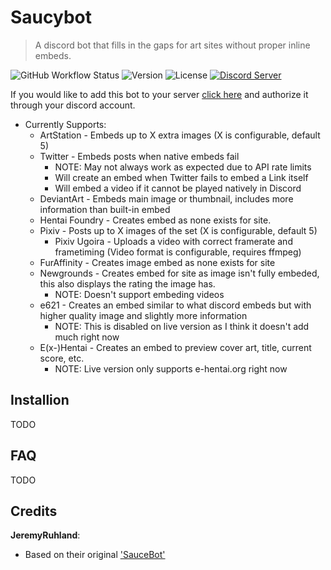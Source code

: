 Saucybot
========

> A discord bot that fills in the gaps for art sites without proper inline embeds.

![GitHub Workflow Status](https://img.shields.io/github/workflow/status/Sn0wCrack/saucybot-discord/CI)
![Version](https://img.shields.io/github/package-json/v/sn0wcrack/saucybot-discord)
![License](https://img.shields.io/github/license/sn0wcrack/saucybot-discord)
<a target="_blank" href="https://discord.gg/E642ScHyHj">![Discord Server](https://img.shields.io/discord/928546369935917076?color=5764f4&label=discord&logo=discord&logoColor=fff)</a>

If you would like to add this bot to your server [click here](https://discordapp.com/api/oauth2/authorize?client_id=647368715742216193&permissions=67497024&scope=bot) and authorize it through your discord account.

* Currently Supports:
  * ArtStation - Embeds up to X extra images (X is configurable, default 5)
  * Twitter - Embeds posts when native embeds fail
    * NOTE: May not always work as expected due to API rate limits
    * Will create an embed when Twitter fails to embed a Link itself
    * Will embed a video if it cannot be played natively in Discord
  * DeviantArt - Embeds main image or thumbnail, includes more information than built-in embed
  * Hentai Foundry - Creates embed as none exists for site.
  * Pixiv - Posts up to X images of the set (X is configurable, default 5)
    * Pixiv Ugoira - Uploads a video with correct framerate and frametiming (Video format is configurable, requires ffmpeg)
  * FurAffinity - Creates image embed as none exists for site
  * Newgrounds - Creates embed for site as image isn't fully embeded, this also displays the rating the image has.
    * NOTE: Doesn't support embeding videos
  * e621 - Creates an embed similar to what discord embeds but with higher quality image and slightly more information
    * NOTE: This is disabled on live version as I think it doesn't add much right now
  * E(x-)Hentai - Creates an embed to preview cover art, title, current score, etc.
    * NOTE: Live version only supports e-hentai.org right now

Installion
----------

TODO

FAQ
---

TODO

Credits
-------

**JeremyRuhland**:

* Based on their original ['SauceBot'](https://github.com/JeremyRuhland/saucebot-discord)
